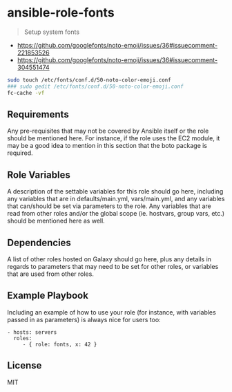 # ansible-role-fonts

> Setup system fonts

- https://github.com/googlefonts/noto-emoji/issues/36#issuecomment-221853526
- https://github.com/googlefonts/noto-emoji/issues/36#issuecomment-304551474

```bash
sudo touch /etc/fonts/conf.d/50-noto-color-emoji.conf
### sudo gedit /etc/fonts/conf.d/50-noto-color-emoji.conf
fc-cache -vf
```

## Requirements

Any pre-requisites that may not be covered by Ansible itself or the role should be mentioned here. For instance, if the
role uses the EC2 module, it may be a good idea to mention in this section that the boto package is required.

## Role Variables

A description of the settable variables for this role should go here, including any variables that are in
defaults/main.yml, vars/main.yml, and any variables that can/should be set via parameters to the role. Any variables
that are read from other roles and/or the global scope (ie. hostvars, group vars, etc.) should be mentioned here as
well.

## Dependencies

A list of other roles hosted on Galaxy should go here, plus any details in regards to parameters that may need to be set
for other roles, or variables that are used from other roles.

## Example Playbook

Including an example of how to use your role (for instance, with variables passed in as parameters) is always nice for
users too:

    - hosts: servers
      roles:
         - { role: fonts, x: 42 }

## License

MIT
